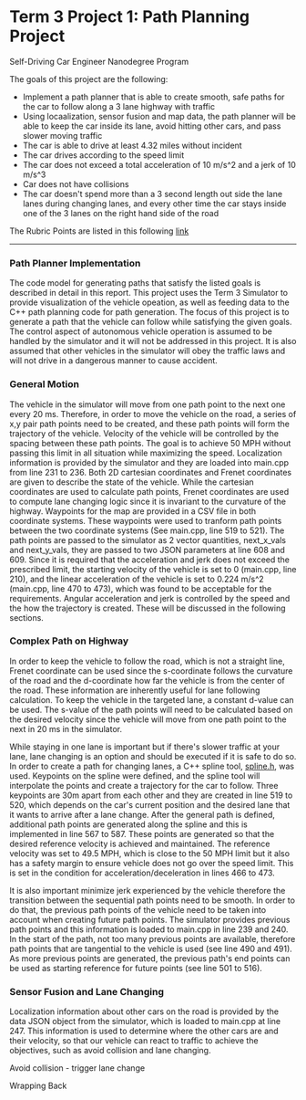 # **Term 3 Project 1: Path Planning Project**
Self-Driving Car Engineer Nanodegree Program

The goals of this project are the following:

* Implement a path planner that is able to create smooth, safe paths for the car to follow along a 3 lane highway with traffic
* Using locaalization, sensor fusion and map data, the path planner will be able to keep the car inside its lane, avoid hitting other cars, and pass slower moving traffic
* The car is able to drive at least 4.32 miles without incident
* The car drives according to the speed limit
* The car does not exceed a total acceleration of 10 m/s^2 and a jerk of 10 m/s^3
* Car does not have collisions
* The car doesn't spend more than a 3 second length out side the lane lanes during changing lanes, and every other time the car stays inside one of the 3 lanes on the right hand side of the road

[//]: # (Image References)

[image1]: ./images/LaneChange_Close_Rear.png "P1"
[image2]: ./images/NotChangingLane_OtherLanesOccupied.png "P2"
[image3]: ./images/Prioritize_Left_Lane_Change.png "P3"
[image4]: ./images/RelativeVelocityConsidered_CloseDistance.png "P4"
[image5]: ./images/RightLaneChange_2ndPriority_RelativeSpeed_Considered.png "P5"
[image6]: ./images/RightLaneChange_Left_Lane_Occupied.png "P6"
[image7]: ./images/RightLaneChange_Lf_RR_occupied.png "P7"
[image8]: ./images/Simple_LLC.png "P8"
[image9]: ./images/Simple_RLC.png "P9"


The Rubric Points are listed in this following [link](https://review.udacity.com/#!/rubrics/1020/view)   

---

### Path Planner Implementation

The code model for generating paths that satisfy the listed goals is described in detail in this report.  This project uses the Term 3 Simulator to provide visualization of the vehicle opeation, as well as feeding data to the C++ path planning code for path generation.  The focus of this project is to generate a path that the vehicle can follow while satisfying the given goals.  The control aspect of autonomous vehicle operation is assumed to be handled by the simulator and it will not be addressed in this project.   It is also assumed that other vehicles in the simulator will obey the traffic laws and will not drive in a dangerous manner to cause accident.

### General Motion

The vehicle in the simulator will move from one path point to the next one every 20 ms.  Therefore, in order to move the vehicle on the road, a series of x,y pair path points need to be created, and these path points will form the trajectory of the vehicle.  Velocity of the vehicle will be controlled by the spacing between these path points.  The goal is to achieve 50 MPH without passing this limit in all situation while maximizing the speed.  Localization information is provided by the simulator and they are loaded into main.cpp from line 231 to 236.  Both 2D cartesian coordinates and Frenet coordinates are given to describe the state of the vehicle. While the cartesian coordinates are used to calculate path points, Frenet coordinates are used to compute lane changing logic since it is invariant to the curvature of the highway. Waypoints for the map are provided in a CSV file in both coordinate systems.  These waypoints were used to tranform path points between the two coordinate systems (See main.cpp, line 519 to 521).  The path points are passed to the simulator as 2 vector quantities, next_x_vals and next_y_vals, they are passed to two JSON parameters at line 608 and 609.  Since it is required that the acceleration and jerk does not exceed the prescribed limit, the starting velocity of the vehicle is set to 0 (main.cpp, line 210), and the linear acceleration of the vehicle is set to 0.224 m/s^2 (main.cpp, line 470 to 473), which was found to be acceptable for the requirements.  Angular acceleration and jerk is controlled by the speed and the how the trajectory is created.  These will be discussed in the following sections.

### Complex Path on Highway

In order to keep the vehicle to follow the road, which is not a straight line, Frenet coordinate can be used since the s-coordinate follows the curvature of the road and the d-coordinate how far the vehicle is from the center of the road.  These information are inherently useful for lane following calculation.  To keep the vehicle in the targeted lane, a constant d-value can be used.  The s-value of the path points will need to be calculated based on the desired velocity since the vehicle will move from one path point to the next in 20 ms in the simulator.  

While staying in one lane is important but if there's slower traffic at your lane, lane changing is an option and should be executed if it is safe to do so.  In order to create a path for changing lanes, a C++ spline tool, [spline.h](http://kluge.in-chemnitz.de/opensource/spline/), was used.  Keypoints on the spline were defined, and the spline tool will interpolate the points and create a trajectory for the car to follow.  Three keypoints are 30m apart from each other and they are created in line 519 to 520, which depends on the car's current position and the desired lane that it wants to arrive after a lane change.  After the general path is defined, additional path points are generated along the spline and this is implemented in line 567 to 587.  These points are generated so that the desired reference velocity is achieved and maintained.  The reference velocity was set to 49.5 MPH, which is close to the 50 MPH limit but it also has a safety margin to ensure vehicle does not go over the speed limit.  This is set in the condition for acceleration/deceleration in lines 466 to 473.  

It is also important minimize jerk experienced by the vehicle therefore the transition between the sequential path points need to be smooth.  In order to do that, the previous path points of the vehicle need to be taken into account when creating future path points.  The simulator provides previous path points and this information is loaded to main.cpp in line 239 and 240.  In the start of the path, not too many previous points are available, therefore path points that are tangential to the vehicle is used (see line 490 and 491). As more previous points are generated, the previous path's end points can be used as starting reference for future points (see line 501 to 516).





### Sensor Fusion and Lane Changing

Localization information about other cars on the road is provided by the data JSON object from the simulator, which is loaded to main.cpp at line 247.  This information is used to determine where the other cars are and their velocity, so that our vehicle can react to traffic to achieve the objectives, such as avoid collision and lane changing. 

Avoid collision - trigger lane change

Wrapping Back
